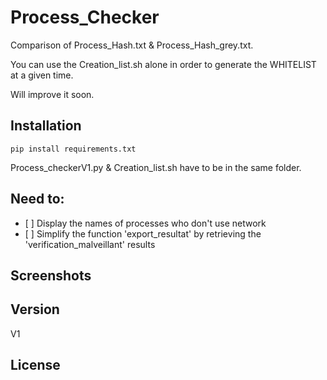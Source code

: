 <h1>Process_Checker</h1>
<p>Comparison of Process_Hash.txt &amp; Process_Hash_grey.txt.</p>
<p>You can use the Creation_list.sh alone in order to generate the WHITELIST at a given time.</p>
<p>Will improve it soon.</p>
<h2>Installation</h2>
<p><code>pip install requirements.txt</code> </p>
<p>Process_checkerV1.py &amp; Creation_list.sh have to be in the same folder.</p>
<h2>Need to:</h2>
<ul>
<li>[ ] Display the names of processes who don't use network</li>
<li>[ ] Simplify the function 'export_resultat' by retrieving the 'verification_malveillant' results</li>
</ul>
<h2>Screenshots</h2>
<h2>Version</h2>
<p>V1</p>
<h2>License</h2>